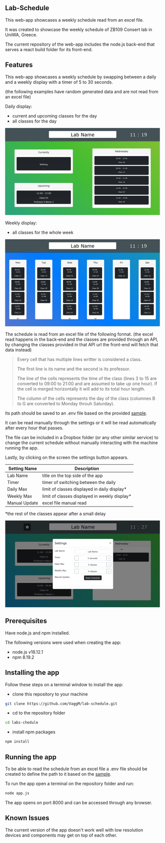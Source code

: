 ## Lab-Schedule

This web-app showcases a weekly schedule read from an excel file.

It was created to showcase the weekly schedule of ZB109 Consert
lab in UniWA, Greece.

The current repository of the web-app includes the node.js back-end
that serves a react build folder for its front-end.

## Features

This web-app showcases a weekly schedule by swapping between a daily
and a weekly display with a timer of 5 to 30 seconds.

(the following examples have random generated data and are not
read from an excel file)

Daily display:

- current and upcoming classes for the day
- all classes for the day

![Daily display](./screenshots/dailydisplay.png)

Weekly display:

- all classes for the whole week

![Weekly display](./screenshots/weeklydisplay.png)

The schedule is read from an excel file of the following format.
(the excel read happens in the back-end and the classes are provided
through an API, by changing the classes provided in that API url
the front-end will fetch that data instead)

> Every cell that has multiple lines writter is considered a class.
>
> The first line is its name and the second is its professor.
>
> The line of the cells represents the time of the class
> (lines 3 to 15 are converted to 09:00 to 21:00 and are assumed
> to take up one hour). If the cell is merged horizontally it will
> add to its total hour length.
> 
> The column of the cells represents the day of the class
> (columnes B to G are converted to Monday throuh Saturday).

Its path should be saved to an .env file based on the provided
[sample](.envsample).

It can be read manually through the settings or it will be read
automatically after every hour that passes.

The file can be included in a Dropbox folder (or any other similar
service) to change the current schedule without manually interacting
with the machine running the app.

Lastly, by clicking on the screen the settings button appears.

| Setting Name | Description |
| --- | --- |
| Lab Name | title on the top side of the app |
| Timer | timer of switching between the daily |
| Daily Max | limit of classes displayed in daily display* |
| Weekly Max | limit of classes displayed in weekly display*  |
| Manual Update | excel file manual read |

*the rest of the classes appear after a small delay

![Settings](./screenshots/settings.png)

## Prerequisites

Have node.js and npm installed.

The following versions were used when creating the app:

- node.js v18.12.1
- npm 8.19.2

## Installing the app

Follow these steps on a terminal window to install the app:

- clone this repository to your machine

```bash
git clone https://github.com/VaggM/lab-schedule.git
```

- cd to the repository folder

```bash
cd labs-chedule
```

- install npm packages

```bash
npm install
```

## Running the app

To be able to read the schedule from an excel file
a .env file should be created to define the path
to it based on the [sample](.envsample).

To run the app open a terminal on the repository folder
and run:

```bash
node app.js
```

The app opens on port 8000 and can be accessed through
any browser.

## Known Issues

The current version of the app doesn't work well
with low resolution devices and components may
get on top of each other.
